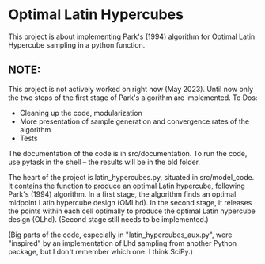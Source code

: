 # Optimal Latin Hypercubes
This project is about implementing Park's (1994) algorithm for Optimal Latin Hypercube
sampling in a python function.

## NOTE:
This project is not actively worked on right now (May 2023). Until now only the
two steps of the first stage of Park's algorithm are implemented. To Dos:
- Cleaning up the code, modularization
- More presentation of sample generation and convergence rates of the algorithm
- Tests


The documentation of the code is in src/documentation. To run the code, use pytask
in the shell – the results will be in the bld folder.

The heart of the project is latin_hypercubes.py, situated in src/model_code. It contains
the function to produce an optimal Latin hypercube, following Park's (1994) algorithm.
In a first stage, the algorithm finds an optimal midpoint Latin hypercube design (OMLhd).
In the second stage, it releases the points within each cell optimally to produce the
optimal Latin hypercube design (OLhd). (Second stage still needs to be implemented.)

(Big parts of the code, especially in "latin_hypercubes_aux.py", were "inspired" by an
implementation of Lhd sampling from another Python package, but I don't remember which
one. I think SciPy.)
